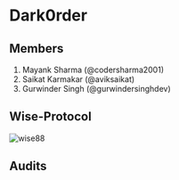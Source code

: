 # Dark0rder

## Members

1. Mayank Sharma (@codersharma2001) 
2. Saikat Karmakar (@aviksaikat)
3. Gurwinder Singh (@gurwindersinghdev)


## Wise-Protocol
![wise88](https://github.com/gurwindersinghdev/.github/assets/112465044/2902ccff-9a25-4d85-bcba-f51e7a75f38b)



## Audits
